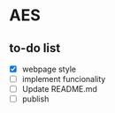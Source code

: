 # AES

## to-do list
- [X] webpage style
- [ ] implement funcionality
- [ ] Update README.md
- [ ] publish
